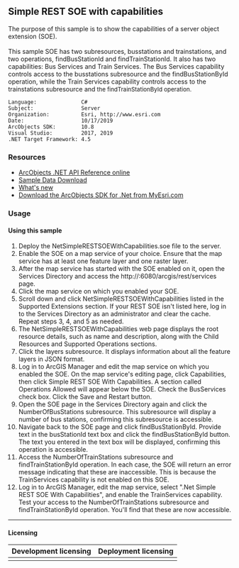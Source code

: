 ## Simple REST SOE with capabilities

  <div xmlns="http://www.w3.org/1999/xhtml">The purpose of this sample is to show the capabilities of a server object extension (SOE). </div>
  <div xmlns="http://www.w3.org/1999/xhtml"> </div>
  <div xmlns="http://www.w3.org/1999/xhtml">This sample SOE has two subresources, busstations and trainstations, and two operations, findBusStationId and findTrainStationId. It also has two capabilities: Bus Services and Train Services. The Bus Services capability controls access to the busstations subresource and the findBusStationById operation, while the Train Services capability controls access to the trainstations subresource and<font size="2"> the findTrainStationById operation.</font></div>  


<!-- TODO: Fill this section below with metadata about this sample-->
```
Language:              C#
Subject:               Server
Organization:          Esri, http://www.esri.com
Date:                  10/17/2019
ArcObjects SDK:        10.8
Visual Studio:         2017, 2019
.NET Target Framework: 4.5
```

### Resources

* [ArcObjects .NET API Reference online](http://desktop.arcgis.com/en/arcobjects/latest/net/webframe.htm)  
* [Sample Data Download](../../releases)  
* [What's new](http://desktop.arcgis.com/en/arcobjects/latest/net/webframe.htm#91cabc68-2271-400a-8ff9-c7fb25108546.htm)  
* [Download the ArcObjects SDK for .Net from MyEsri.com](https://my.esri.com/)  

### Usage
#### Using this sample  
1. Deploy the NetSimpleRESTSOEWithCapabilities.soe file to the server.   
1. Enable the SOE on a map service of your choice. Ensure that the map service has at least one feature layer and one raster layer.  
1. After the map service has started with the SOE enabled on it, open the Services Directory and access the http://<server name>:6080/arcgis/rest/services page.  
1. Click the map service on which you enabled your SOE.  
1. Scroll down and click NetSimpleRESTSOEWithCapabilities listed in the Supported Extensions section. If your REST SOE isn't listed here, log in to the Services Directory as an administrator and clear the cache. Repeat steps 3, 4, and 5 as needed.  
1. The NetSimpleRESTSOEWithCapabilities web page displays the root resource details, such as name and description, along with the Child Resources and Supported Operations sections.  
1. Click the layers subresource. It displays information about all the feature layers in JSON format.   
1. Log in to ArcGIS Manager and edit the map service on which you enabled the SOE. On the map service's editing page, click Capabilities, then click Simple REST SOE With Capabilities. A section called Operations Allowed will appear below the SOE. Check the BusServices check box. Click the Save and Restart button.  
1. Open the SOE page in the Services Directory again and click the NumberOfBusStations subresource. This subresource will display a number of bus stations, confirming this subresource is accessible.  
1. Navigate back to the SOE page and click findBusStationById. Provide text in the busStationId text box and click the findBusStationById button. The text you entered in the text box will be displayed, confirming this operation is accessible.  
1. Access the NumberOfTrainStations subresource and findTrainStationById operation. In each case, the SOE will return an error message indicating that these are inaccessible. This is because the TrainServices capability is not enabled on this SOE.  
1. Log in to ArcGIS Manager, edit the map service, select ".Net Simple REST SOE With Capabilities", and enable the TrainServices capability. Test your access to the NumberOfTrainStations subresource and findTrainStationById operation. You'll find that these are now accessible.   









---------------------------------

#### Licensing  
| Development licensing | Deployment licensing | 
| ------------- | ------------- | 
|  |  |  


